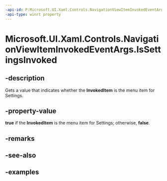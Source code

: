 ```yaml
---
-api-id: P:Microsoft.UI.Xaml.Controls.NavigationViewItemInvokedEventArgs.IsSettingsInvoked
-api-type: winrt property
---
```

<!-- Property syntax.
public bool IsSettingsInvoked { get; }
-->

# Microsoft.UI.Xaml.Controls.NavigationViewItemInvokedEventArgs.IsSettingsInvoked


## -description

Gets a value that indicates whether the **InvokedItem** is the menu item for Settings.


## -property-value

**true** if the **InvokedItem** is the menu item for Settings; otherwise, **false**.


## -remarks


## -see-also


## -examples


